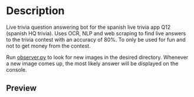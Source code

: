 # Description
Live trivia question answering bot for the spanish live trivia app Q12 (spanish HQ trivia). Uses OCR, NLP and web scraping to find live answers to the trivia contest with an accuracy of 80%. To only be used for fun and not to get money from the contest.

Run [observer.py](https://github.com/pablolluchr/question-next/blob/master/observer.py) to look for new images in the desired directory.
Whenever a new image comes up, the most likely answer will be displayed on the console.

## Preview
